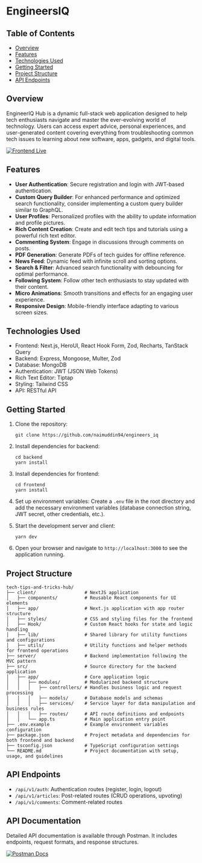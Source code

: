 # EngineersIQ

## Table of Contents

- [Overview](#overview)
- [Features](#features)
- [Technologies Used](#technologies-used)
- [Getting Started](#getting-started)
- [Project Structure](#project-structure)
- [API Endpoints](#api-endpoints)

## Overview

EngineerIQ Hub is a dynamic full-stack web application designed to help tech enthusiasts navigate and master the ever-evolving world of technology. Users can access expert advice, personal experiences, and user-generated content covering everything from troubleshooting common tech issues to learning about new software, apps, gadgets, and digital tools.

[![Frontend Live](https://img.shields.io/badge/Frontend-Live-brightgreen?style=for-the-badge)](https://engineersiq.vercel.app/)

## Features

- **User Authentication**: Secure registration and login with JWT-based authentication.
- **Custom Query Builder**: For enhanced performance and optimized search functionality, consider implementing a custom query builder similar to GraphQL.
- **User Profiles**: Personalized profiles with the ability to update information and profile pictures.
- **Rich Content Creation**: Create and edit tech tips and tutorials using a powerful rich text editor.
- **Commenting System**: Engage in discussions through comments on posts.
- **PDF Generation**: Generate PDFs of tech guides for offline reference.
- **News Feed**: Dynamic feed with infinite scroll and sorting options.
- **Search & Filter**: Advanced search functionality with debouncing for optimal performance.
- **Following System**: Follow other tech enthusiasts to stay updated with their content.
- **Micro Animations**: Smooth transitions and effects for an engaging user experience.
- **Responsive Design**: Mobile-friendly interface adapting to various screen sizes.

## Technologies Used

- Frontend: Next.js, HeroUI, React Hook Form, Zod, Recharts, TanStack Query
- Backend: Express, Mongoose, Multer, Zod
- Database: MongoDB
- Authentication: JWT (JSON Web Tokens)
- Rich Text Editor: Tiptap
- Styling: Tailwind CSS
- API: RESTful API

## Getting Started

1. Clone the repository:

   ```
   git clone https://github.com/naimuddin94/engineers_iq
   ```

2. Install dependencies for backend:

   ```
   cd backend
   yarn install
   ```

3. Install dependencies for frontend:

   ```
   cd frontend
   yarn install
   ```

4. Set up environment variables:
   Create a `.env` file in the root directory and add the necessary environment variables (database connection string, JWT secret, other credentials, etc.).

5. Start the development server and client:

   ```
   yarn dev
   ```

6. Open your browser and navigate to `http://localhost:3000` to see the application running.

## Project Structure

```
tech-tips-and-tricks-hub/
├── client/                  # NextJS application
│   ├── components/          # Reusable React components for UI elements
│   ├── app/                 # Next.js application with app router structure
│   ├── styles/              # CSS and styling files for the frontend
│   ├── Hook/                # Custom React hooks for state and logic handling
│   ├── lib/                 # Shared library for utility functions and configurations
│   ├── utils/               # Utility functions and helper methods for frontend operations
├── server/                  # Backend implementation following the MVC pattern
├── src/                     # Source directory for the backend application
│   ├── app/                 # Core application logic
│   │   ├── modules/         # Modularized backend structure
│   │   │   ├── controllers/ # Handles business logic and request processing
│   │   │   ├── models/      # Database models and schemas
│   │   │   ├── services/    # Service layer for data manipulation and business rules
│   │   │   ├── routes/      # API route definitions and endpoints
│   │   └── app.ts           # Main application entry point
├── .env.example             # Example environment variables configuration
├── package.json             # Project metadata and dependencies for both frontend and backend
├── tsconfig.json            # TypeScript configuration settings
└── README.md                # Project documentation with setup, usage, and guidelines

```

## API Endpoints

- `/api/v1/auth`: Authentication routes (register, login, logout)
- `/api/v1/articles`: Post-related routes (CRUD operations, upvoting)
- `/api/v1/comments`: Comment-related routes

## **API Documentation**

Detailed API documentation is available through Postman. It includes endpoints, request formats, and response structures.

[![Postman Docs](https://img.shields.io/badge/Postman-API_Docs-orange?style=for-the-badge&logo=postman)](https://documenter.getpostman.com/view/34122341/2sAYX9o1Vr)

